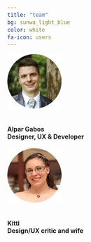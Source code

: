 ```yaml
---
title: "team"
bg: sunwa_light_blue
color: white
fa-icon: users
---
```


<div>
	<div class="center row half column" >
		<img src="img/business_man.png" style="padding-bottom:15px"/>	
		<h4><strong>Alpar Gabos</strong><br>Designer, UX &amp; Developer</h4>
	</div>
	<div class="center row half column">
		<img src="img/wife.png" style="padding-bottom:15px"/>			
		<h4><strong>Kitti</strong><br>Design/UX critic and wife</h4>
	</div>
</div>